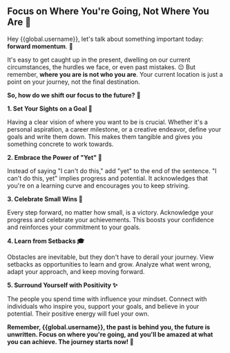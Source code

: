 ## Focus on Where You're Going, Not Where You Are 🧭

Hey {{global.username}}, let's talk about something important today: **forward momentum**. 🚀 

It's easy to get caught up in the present, dwelling on our current circumstances, the hurdles we face, or even past mistakes. 😔  But remember, **where you are is not who you are**.  Your current location is just a point on your journey, not the final destination. 

**So, how do we shift our focus to the future?** 🤔

**1. Set Your Sights on a Goal 🎯**

Having a clear vision of where you want to be is crucial.  Whether it's a personal aspiration, a career milestone, or a creative endeavor, define your goals and write them down.  This makes them tangible and gives you something concrete to work towards. 

**2. Embrace the Power of "Yet" 💪**

Instead of saying "I can't do this," add "yet" to the end of the sentence.  "I can't do this, yet" implies progress and potential.  It acknowledges that you're on a learning curve and encourages you to keep striving. 

**3. Celebrate Small Wins 🎉**

Every step forward, no matter how small, is a victory.  Acknowledge your progress and celebrate your achievements.  This boosts your confidence and reinforces your commitment to your goals. 

**4. Learn from Setbacks 🎓**

Obstacles are inevitable, but they don't have to derail your journey.  View setbacks as opportunities to learn and grow.  Analyze what went wrong, adapt your approach, and keep moving forward. 

**5. Surround Yourself with Positivity ✨**

The people you spend time with influence your mindset.  Connect with individuals who inspire you, support your goals, and believe in your potential.  Their positive energy will fuel your own. 

**Remember, {{global.username}}, the past is behind you, the future is unwritten.  Focus on where you're going, and you'll be amazed at what you can achieve.  The journey starts now! 💫** 

